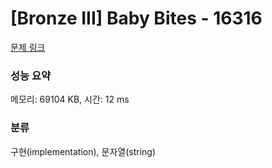 # [Bronze III] Baby Bites - 16316 

[문제 링크](https://www.acmicpc.net/problem/16316) 

### 성능 요약

메모리: 69104 KB, 시간: 12 ms

### 분류

구현(implementation), 문자열(string)

